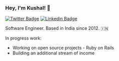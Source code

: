 ### Hey, I'm Kushal! 👋

[![Twitter Badge](https://img.shields.io/badge/-Twitter-1ca0f1?style=flat-square&labelColor=1ca0f1&logo=twitter&logoColor=white&link=https://twitter.com/KushalMistry13)](https://twitter.com/KushalMistry13)
[![Linkedin Badge](https://img.shields.io/badge/-LinkedIn-blue?style=flat-square&logo=Linkedin&logoColor=white&link=https://www.linkedin.com/in/kushal-mistry-476a9945/)](https://www.linkedin.com/in/kushal-mistry-476a9945/)

Software Engineer. 
Based in India since 2012. 🇮🇳

In progress work:
- Working on open source projects - Ruby on Rails
- Building an additional stream of income